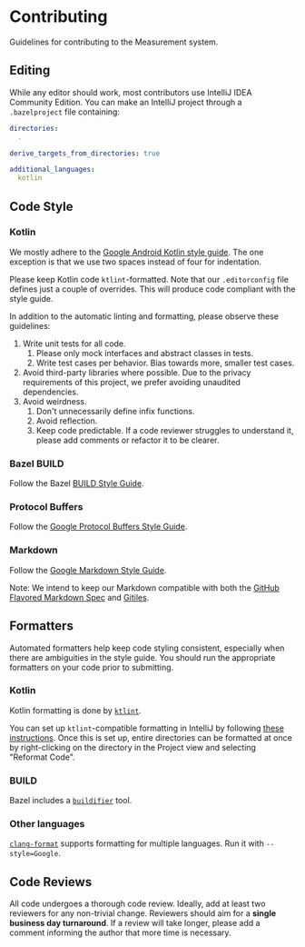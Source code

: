 # Contributing

Guidelines for contributing to the Measurement system.

## Editing

While any editor should work, most contributors use IntelliJ IDEA Community
Edition. You can make an IntelliJ project through a `.bazelproject` file
containing:

```yaml
directories:
  .

derive_targets_from_directories: true

additional_languages:
  kotlin
```

## Code Style

### Kotlin

We mostly adhere to the
[Google Android Kotlin style guide](https://developer.android.com/kotlin/style-guide).
The one exception is that we use two spaces instead of four for indentation.

Please keep Kotlin code `ktlint`-formatted. Note that our `.editorconfig` file
defines just a couple of overrides. This will produce code compliant with the
style guide.

In addition to the automatic linting and formatting, please observe these
guidelines:

1.  Write unit tests for all code.
    1.  Please only mock interfaces and abstract classes in tests.
    1.  Write test cases per behavior. Bias towards more, smaller test cases.
1.  Avoid third-party libraries where possible. Due to the privacy requirements
    of this project, we prefer avoiding unaudited dependencies.
1.  Avoid weirdness.
    1.  Don't unnecessarily define infix functions.
    1.  Avoid reflection.
    1.  Keep code predictable. If a code reviewer struggles to understand it,
        please add comments or refactor it to be clearer.

### Bazel BUILD

Follow the Bazel
[BUILD Style Guide](https://docs.bazel.build/versions/master/skylark/build-style.html).

### Protocol Buffers

Follow the
[Google Protocol Buffers Style Guide](https://developers.google.com/protocol-buffers/docs/style).

### Markdown

Follow the
[Google Markdown Style Guide](https://google.github.io/styleguide/docguide/style.html).

Note: We intend to keep our Markdown compatible with both the
[GitHub Flavored Markdown Spec](https://github.github.com/gfm/) and
[Gitiles](https://gerrit.googlesource.com/gitiles/+/HEAD/Documentation/markdown.md).

## Formatters

Automated formatters help keep code styling consistent, especially when there
are ambiguities in the style guide. You should run the appropriate formatters on
your code prior to submitting.

### Kotlin

Kotlin formatting is done by [`ktlint`](https://ktlint.github.io/).

You can set up `ktlint`-compatible formatting in IntelliJ by following
[these instructions](https://github.com/pinterest/ktlint/blob/master/README.md#-with-intellij-idea).
Once this is set up, entire directories can be formatted at once by
right-clicking on the directory in the Project view and selecting "Reformat
Code".

### BUILD

Bazel includes a
[`buildifier`](https://github.com/bazelbuild/buildtools/tree/master/buildifier)
tool.

### Other languages

[`clang-format`](https://clang.llvm.org/docs/ClangFormat.html) supports
formatting for multiple languages. Run it with `--style=Google`.

## Code Reviews

All code undergoes a thorough code review. Ideally, add at least two reviewers
for any non-trivial change. Reviewers should aim for a **single business day
turnaround**. If a review will take longer, please add a comment informing the
author that more time is necessary.

